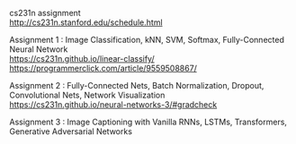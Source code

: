 cs231n assignment  
http://cs231n.stanford.edu/schedule.html



Assignment 1 : Image Classification, kNN, SVM, Softmax, Fully-Connected Neural Network  
https://cs231n.github.io/linear-classify/  
https://programmerclick.com/article/9559508867/


Assignment 2 : Fully-Connected Nets, Batch Normalization, Dropout, Convolutional Nets, Network Visualization  
https://cs231n.github.io/neural-networks-3/#gradcheck


Assignment 3 : Image Captioning with Vanilla RNNs, LSTMs, Transformers, Generative Adversarial Networks





